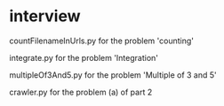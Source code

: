 # interview

countFilenameInUrls.py for the problem 'counting'

integrate.py for the problem 'Integration'

multipleOf3And5.py for the problem 'Multiple of 3 and 5'

crawler.py for the problem (a) of part 2

